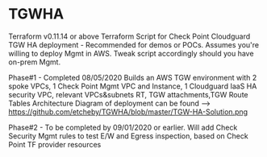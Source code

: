 # TGWHA
Terraform v0.11.14 or above
Terraform Script for Check Point Cloudguard TGW HA deployment - Recommended for demos or POCs.
Assumes you're willing to deploy Mgmt in AWS. Tweak script accordingly should you have on-prem Mgmt. 

Phase#1 - Completed 08/05/2020
Builds an AWS TGW environment with 2 spoke VPCs, 1 Check Point Mgmt VPC and Instance, 1 Cloudguard IaaS HA security VPC, relevant VPCs&subnets RT, 
TGW attachments,TGW Route Tables
Architecture Diagram of deployment can be found --> https://github.com/etcheby/TGWHA/blob/master/TGW-HA-Solution.png

Phase#2 - To be completed by 09/01/2020 or earlier.
Will add Check Security Mgmt rules to test E/W and Egress inspection, based on Check Point TF provider resources
